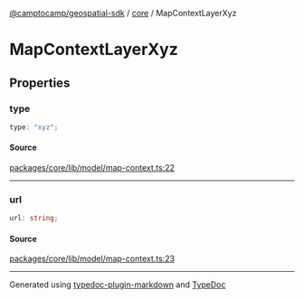 [@camptocamp/geospatial-sdk](../../index.md) / [core](../index.md) / MapContextLayerXyz

# MapContextLayerXyz

## Properties

### type

```ts
type: "xyz";
```

#### Source

[packages/core/lib/model/map-context.ts:22](https://github.com/jahow/geospatial-sdk/blob/52083ac/packages/core/lib/model/map-context.ts#L22)

***

### url

```ts
url: string;
```

#### Source

[packages/core/lib/model/map-context.ts:23](https://github.com/jahow/geospatial-sdk/blob/52083ac/packages/core/lib/model/map-context.ts#L23)

***

Generated using [typedoc-plugin-markdown](https://www.npmjs.com/package/typedoc-plugin-markdown) and [TypeDoc](https://typedoc.org/)
